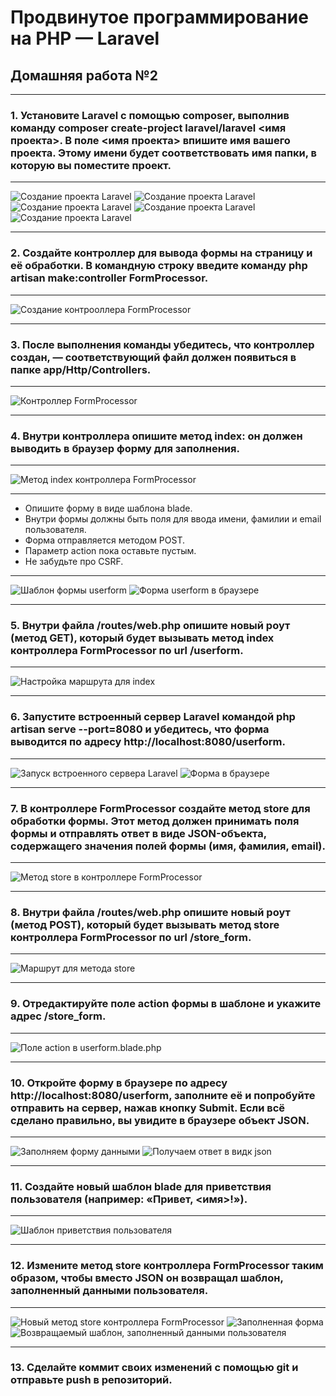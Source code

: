 # Продвинутое программирование на PHP — Laravel
## Домашняя работа №2

---
### 1. Установите Laravel с помощью composer, выполнив команду composer create-project laravel/laravel <имя проекта>. В поле <имя проекта> впишите имя вашего проекта. Этому имени будет соответствовать имя папки, в которую вы поместите проект.

---
![Создание проекта Laravel](./public/img/1_1_create_laravel_project.png "Создание проекта Laravel")
![Создание проекта Laravel](./public/img/1_2_create_laravel_project.png "Создание проекта Laravel")
![Создание проекта Laravel](./public/img/1_3_create_laravel_project.png "Создание проекта Laravel")
![Создание проекта Laravel](./public/img/1_4_create_laravel_project.png "Создание проекта Laravel")
![Создание проекта Laravel](./public/img/1_5_create_laravel_project.png "Создание проекта Laravel")

---
### 2. Создайте контроллер для вывода формы на страницу и её обработки. В командную строку введите команду php artisan make:controller FormProcessor.

---
![Создание контрооллера FormProcessor](./public/img/2_0_make_controller_formprocessor.png "Создание контрооллера FormProcessor")

----
### 3. После выполнения команды убедитесь, что контроллер создан, — соответствующий файл должен появиться в папке app/Http/Controllers.

---
![Контроллер FormProcessor](./public/img/3_0_controller_formprocessor.png "Контроллер FormProcessor")

----
### 4. Внутри контроллера опишите метод index: он должен выводить в браузер форму для заполнения.

---
![Метод index контроллера FormProcessor](./public/img/4_2_controller_formprocessor_index.png "Метод index контроллера FormProcessor")

---

- Опишите форму в виде шаблона blade.
- Внутри формы должны быть поля для ввода имени, фамилии и email пользователя.
- Форма отправляется методом POST.
- Параметр action пока оставьте пустым.
- Не забудьте про CSRF.

---
![Шаблон формы userform](./public/img/4_1_userform_blade_php.png "Шаблон формы userform")
![Форма userform в браузере](./public/img/4_3_form_in_browser.png "Форма userform в браузере")

---
### 5. Внутри файла /routes/web.php опишите новый роут (метод GET), который будет вызывать метод index контроллера FormProcessor по url /userform.

---
![Настройка маршрута для index](./public/img/5_index_route_setting.png "Настройка маршрута для index")

---
### 6. Запустите встроенный сервер Laravel командой php artisan serve --port=8080 и убедитесь, что форма выводится по адресу http://localhost:8080/userform.

---
![Запуск встроенного сервера Laravel](./public/img/6_1_start_server.png "Запуск встроенного сервера Laravel")
![Форма в браузере](./public/img/6_2_form_in_browser.png "Форма в браузере")

---
### 7. В контроллере FormProcessor создайте метод store для обработки формы. Этот метод должен принимать поля формы и отправлять ответ в виде JSON-объекта, содержащего значения полей формы (имя, фамилия, email).

---
![Метод store в контроллере FormProcessor](./public/img/7_action_store_in_formprocessor_controller.png "Метод store в контроллере FormProcessor")

---
### 8. Внутри файла /routes/web.php опишите новый роут (метод POST), который будет вызывать метод store контроллера FormProcessor по url /store_form.

---
![Маршрут для метода store](./public/img/8_route_store_post.png "Маршрут для метода store")

---
### 9. Отредактируйте поле action формы в шаблоне и укажите адрес /store_form.

---
![Поле action в userform.blade.php](./public/img/9_action_store_form_in_userform_blade_php.png "Поле action в userform.blade.php")

---

### 10. Откройте форму в браузере по адресу http://localhost:8080/userform, заполните её и попробуйте отправить на сервер, нажав кнопку Submit. Если всё сделано правильно, вы увидите в браузере объект JSON.

---
![Заполняем форму данными](./public/img/10_1_test_userform.png "Заполняем форму данными")
![Получаем ответ в видк json](./public/img/10_2_test_userform_submit.png "Получаем ответ в видк json")

---

### 11. Создайте новый шаблон blade для приветствия пользователя (например: «Привет, <имя>!»).

---
![Шаблон приветствия пользователя](./public/img/11_template_hi_to_user.png "Шаблон приветствия пользователя")

---

### 12. Измените метод store контроллера FormProcessor таким образом, чтобы вместо JSON он возвращал шаблон, заполненный данными пользователя.

---
![Новый метод store контроллера FormProcessor](./public/img/12_1_correct_action_store_of_formprocessor_controller.png "Новый метод store контроллера FormProcessor")
![Заполненная форма](./public/img/12_2_fill_form_user.png "Заполненная форма")
![Возвращаемый шаблон, заполненный данными пользователя](./public/img/12_3_response_from_user_form.png "Возвращаемый шаблон, заполненный данными пользователя")

---

### 13. Сделайте коммит своих изменений с помощью git и отправьте push в репозиторий.
